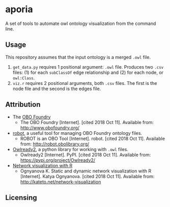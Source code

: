 # aporia
A set of tools to automate owl ontology visualization from the command line.

## Usage
This repository assumes that the input ontology is a merged `.owl` file.

1. `get_data.py` requires 1 positional argument: `.owl` file. Produces two `.csv` files: (1) for each `subClassOf` edge relationship and (2) for each node, or `owl:Class`.
1. `viz.r` requires 2 positional arguments, both `.csv` files. The first is the node file and the second is the edges file.

## Attribution
* The [OBO Foundry](http://www.obofoundry.org/)
    * The OBO Foundry [Internet]. [cited 2018 Oct 11]. Available from: http://www.obofoundry.org/
* [robot](http://robot.obolibrary.org/), a useful tool for managing OBO Foundry ontology files.
    * ROBOT is an OBO Tool [Internet]. robot. [cited 2018 Oct 11]. Available from: http://robot.obolibrary.org/
* [Owlready2](https://pypi.org/project/Owlready2/), a python library for working with `.owl` files.
  * Owlready2 [Internet]. PyPI. [cited 2018 Oct 11]. Available from: https://pypi.org/project/Owlready2/
* [Network visualization with R](http://kateto.net/network-visualization)
  * Ognyanova K. Static and dynamic network visualization with R [Internet]. Katya Ognyanova. [cited 2018 Oct 11]. Available from: http://kateto.net/network-visualization

## Licensing
